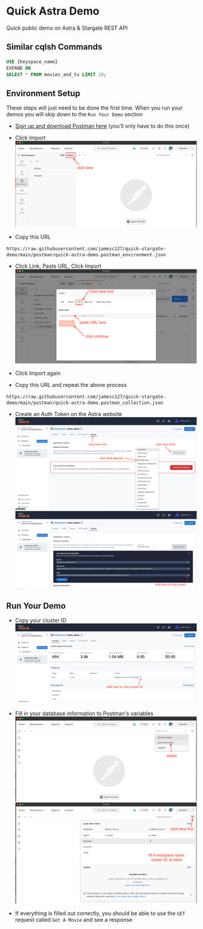 # Quick Astra Demo
Quick public demo on Astra &amp; Stargate REST API
## Similar cqlsh Commands
```sql
USE {keyspace_name}
EXPAND ON
SELECT * FROM movies_and_tv LIMIT 10;
```

## Environment Setup
These steps will just need to be done the first time.
When you run your demos you will skip down to the `Run Your Demo` section
- [Sign up and download Postman here](https://identity.getpostman.com/signup?continue=https%3A%2F%2Fgo.postman.co%2Fbuild) (you'll only have to do this once)
- Click Import
![](./screens/01_step.png)


- Copy this URL
```
https://raw.githubusercontent.com/jamesc127/quick-stargate-demo/main/postman/quick-astra-demo.postman_environment.json
```
- Click Link, Paste URL, Click Import
![](./screens/02_step.png)


- Click Import again
- Copy this URL and repeat the above process
```
https://raw.githubusercontent.com/jamesc127/quick-stargate-demo/main/postman/quick-astra-demo.postman_collection.json
```


- Create an Auth Token on the Astra website
![](./screens/06_step.png)
![](./screens/08_step.png)

## Run Your Demo
- Copy your cluster ID
![](./screens/09_step.png)


- Fill in your database information to Postman's variables
![](./screens/05_step.png)
![](./screens/07_step.png)
  

- If everything is filled out correctly, 
you should be able to use the `GET` request called `Get A Movie` 
and see a response